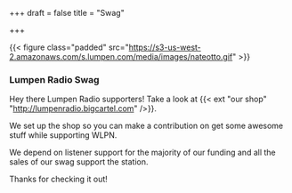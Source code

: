 +++
draft = false
title = "Swag"

+++

{{< figure class="padded" src="https://s3-us-west-2.amazonaws.com/s.lumpen.com/media/images/nateotto.gif" >}}

### Lumpen Radio Swag

Hey there Lumpen Radio supporters! Take a look at {{< ext "our shop" "http://lumpenradio.bigcartel.com" />}}.

We set up the shop so you can make a contribution on get some awesome stuff while supporting WLPN.

We depend on listener support for the majority of our funding and all the sales of our swag support the station.

Thanks for checking it out!
